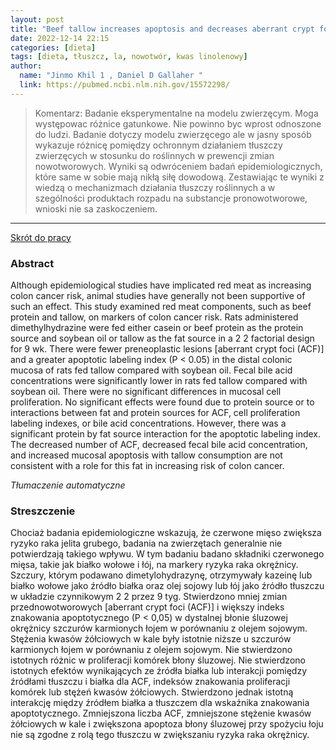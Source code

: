 ```yaml
---
layout: post
title: "Beef tallow increases apoptosis and decreases aberrant crypt foci formation relative to soybean oil in rat colon "
date: 2022-12-14 22:15
categories: [dieta]
tags: [dieta, tłuszcz, la, nowotwór, kwas linolenowy]
author:
  name: "Jinmo Khil 1 , Daniel D Gallaher "
  link: https://pubmed.ncbi.nlm.nih.gov/15572298/
---
```


> Komentarz:
> Badanie eksperymentalne na modelu zwierzęcym. Moga występowac różnice gatunkowe. Nie powinno byc wprost odnoszone do ludzi.
> Badanie dotyczy modelu zwierzęcego ale w jasny sposób wykazuje różnicę pomiędzy ochronnym działaniem tłuszczy zwierzęcych w stosunku do roślinnych w prewencji zmian nowotworowych. Wyniki są odwróceniem badań epidemiologicznych, które same w sobie mają nikłą siłę dowodową. Zestawiając te wyniki z wiedzą o mechanizmach działania tłuszczy roślinnych a w szególności produktach rozpadu na substancje pronowotworowe, wnioski nie sa zaskoczeniem.
> 
<hr>

[Skrót do pracy](https://pubmed.ncbi.nlm.nih.gov/15572298/) 

### Abstract
Although epidemiological studies have implicated red meat as increasing colon cancer risk, animal studies have generally not been supportive of such an effect. This study examined red meat components, such as beef protein and tallow, on markers of colon cancer risk. Rats administered dimethylhydrazine were fed either casein or beef protein as the protein source and soybean oil or tallow as the fat source in a 2 2 factorial design for 9 wk. There were fewer preneoplastic lesions [aberrant crypt foci (ACF)] and a greater apoptotic labeling index (P < 0.05) in the distal colonic mucosa of rats fed tallow compared with soybean oil. Fecal bile acid concentrations were significantly lower in rats fed tallow compared with soybean oil. There were no significant differences in mucosal cell proliferation. No significant effects were found due to protein source or to interactions between fat and protein sources for ACF, cell proliferation labeling indexes, or bile acid concentrations. However, there was a significant protein by fat source interaction for the apoptotic labeling index. The decreased number of ACF, decreased fecal bile acid concentration, and increased mucosal apoptosis with tallow consumption are not consistent with a role for this fat in increasing risk of colon cancer.

*Tłumaczenie automatyczne*

### Streszczenie
Chociaż badania epidemiologiczne wskazują, że czerwone mięso zwiększa ryzyko raka jelita grubego, badania na zwierzętach generalnie nie potwierdzają takiego wpływu. W tym badaniu badano składniki czerwonego mięsa, takie jak białko wołowe i łój, na markery ryzyka raka okrężnicy. Szczury, którym podawano dimetylohydrazynę, otrzymywały kazeinę lub białko wołowe jako źródło białka oraz olej sojowy lub łój jako źródło tłuszczu w układzie czynnikowym 2 2 przez 9 tyg. Stwierdzono mniej zmian przednowotworowych [aberrant crypt foci (ACF)] i większy indeks znakowania apoptotycznego (P < 0,05) w dystalnej błonie śluzowej okrężnicy szczurów karmionych łojem w porównaniu z olejem sojowym. Stężenia kwasów żółciowych w kale były istotnie niższe u szczurów karmionych łojem w porównaniu z olejem sojowym. Nie stwierdzono istotnych różnic w proliferacji komórek błony śluzowej. Nie stwierdzono istotnych efektów wynikających ze źródła białka lub interakcji pomiędzy źródłami tłuszczu i białka dla ACF, indeksów znakowania proliferacji komórek lub stężeń kwasów żółciowych. Stwierdzono jednak istotną interakcję między źródłem białka a tłuszczem dla wskaźnika znakowania apoptotycznego. Zmniejszona liczba ACF, zmniejszone stężenie kwasów żółciowych w kale i zwiększona apoptoza błony śluzowej przy spożyciu łoju nie są zgodne z rolą tego tłuszczu w zwiększaniu ryzyka raka okrężnicy.
